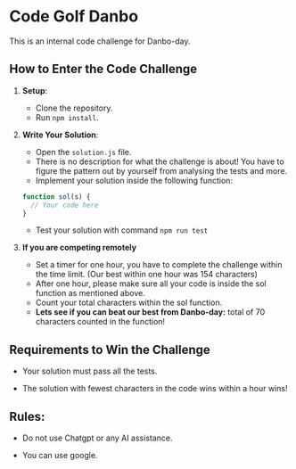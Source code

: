 # Code Golf Danbo

This is an internal code challenge for Danbo-day.

## How to Enter the Code Challenge

1. **Setup**:

   - Clone the repository.
   - Run `npm install`.

2. **Write Your Solution**:

   - Open the `solution.js` file.
   - There is no description for what the challenge is about! You have to figure the pattern out by yourself from analysing the tests and more.
   - Implement your solution inside the following function:

   ```javascript
   function sol(s) {
     // Your code here
   }
   ```

   - Test your solution with command `npm run test`

3. **If you are competing remotely**

   - Set a timer for one hour, you have to complete the challenge within the time limit. (Our best within one hour was 154 characters)
   - After one hour, please make sure all your code is inside the sol function as mentioned above.
   - Count your total characters within the sol function.
   - **Lets see if you can beat our best from Danbo-day:** total of 70 characters counted in the function!

## Requirements to Win the Challenge

- Your solution must pass all the tests.

- The solution with fewest characters in the code wins within a hour wins!

## Rules:

- Do not use Chatgpt or any AI assistance.

- You can use google.
